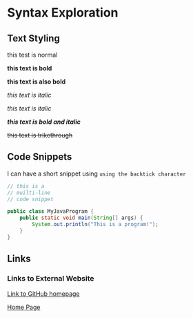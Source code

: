 # Syntax Exploration

<!-- this is a single line comment -->

<!--
this is a
multi-line
comment
-->

## Text Styling

this test is normal

**this text is bold**

__this text is also bold__

*this text is italic*

_this text is italic_

***this text is bold and italic***

~~this text is trikethrough~~

## Code Snippets

I can have a short snippet using `using the backtick character`

``` java
// this is a 
// muilti-line
// code snippet
```

``` java
public class MyJavaProgram {
    public static void main(String[] args) {
        System.out.println("This is a program!");
    }
}
```

## Links

### Links to External Website

[Link to GitHub homepage](https://github.com/)

[Home Page](./index.md)

